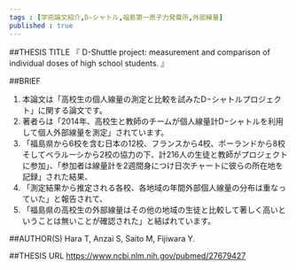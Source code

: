 ```yaml
--- 
tags : [学術論文紹介,D−シャトル,福島第一原子力発電所,外部線量] 
published : true
---
```


##THESIS TITLE
『
D-Shuttle project: measurement and comparison of individual doses of high school students.
』
  
##BRIEF
1. 本論文は「高校生の個人線量の測定と比較を試みたD−シャトルプロジェクト」に関する論文です。
1. 著者らは「2014年、高校生と教師のチームが個人線量計D−シャトルを利用して個人外部線量を測定」されています。
1. 「福島県から6校を含む日本の12校、フランスから4校、ポーランドから8校そしてベラルーシから2校の協力の下、計216人の生徒と教師がプロジェクトに参加」、「参加者は線量計を2週間身につけ日次チャートに彼らの所在地を記録」された結果、
1. 「測定結果から推定される各校、各地域の年間外部個人線量の分布は重なっていた」と報告されて、
1. 「福島県の高校生の外部線量はその他の地域の生徒と比較して著しく高いということは無いことが確認された」と結ばれています。






##AUTHOR(S)
Hara T, Anzai S, Saito M, Fijiwara Y.

##THESIS URL
[
https://www.ncbi.nlm.nih.gov/pubmed/27679427
](
https://www.ncbi.nlm.nih.gov/pubmed/27679427
)
